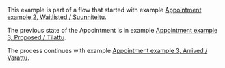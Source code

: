 This example is part of a flow that started with example
[Appointment example 2, Waitlisted / Suunniteltu](Appointment-appointment-status-extension-01.html).

The previous state of the Appointment is in example
[Appointment example 3, Proposed / Tilattu](Appointment-appointment-status-extension-05.html).

The process continues with example
[Appointment example 3, Arrived / Varattu](Appointment-appointment-status-extension-07.html).